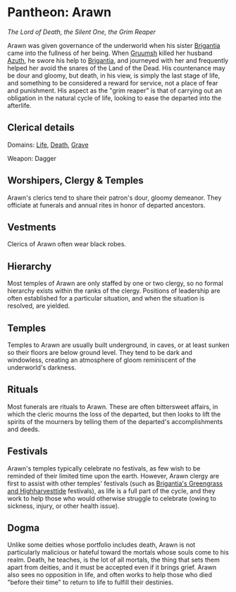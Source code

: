 # Pantheon: Arawn
*The Lord of Death, the Silent One, the Grim Reaper*

Arawn was given governance of the underworld when his sister [Brigantia](Brigantia.md) came into the fullness of her being. When [Gruumsh](Gruumsh.md) killed her husband [Azuth](Azuth.md), he swore his help to [Brigantia](Brigantia.md), and journeyed with her and frequently helped her avoid the snares of the Land of the Dead. His countenance may be dour and gloomy, but death, in his view, is simply the last stage of life, and something to be considered a reward for service, not a place of fear and punishment. His aspect as the "grim reaper" is that of carrying out an obligation in the natural cycle of life, looking to ease the departed into the afterlife.

## Clerical details
Domains: [Life](../../Classes/Cleric/Life.md), [Death](../../Classes/Cleric/Death.md), [Grave](../../Classes/Cleric/Grave.md)

Weapon: Dagger

## Worshipers, Clergy & Temples
Arawn's clerics tend to share their patron's dour, gloomy demeanor. They officiate at funerals and annual rites in honor of departed ancestors. 

## Vestments
Clerics of Arawn often wear black robes.

## Hierarchy
Most temples of Arawn are only staffed by one or two clergy, so no formal hierarchy exists within the ranks of the clergy. Positions of leadership are often established for a particular situation, and when the situation is resolved, are yielded.

## Temples
Temples to Arawn are usually built underground, in caves, or at least sunken so their floors are below ground level. They tend to be dark and windowless, creating an atmosphere of gloom reminiscent of the underworld's darkness.

## Rituals
Most funerals are rituals to Arawn. These are often bittersweet affairs, in which the cleric mourns the loss of the departed, but then looks to lift the spirits of the mourners by telling them of the departed's accomplishments and deeds.

## Festivals
Arawn's temples typically celebrate no festivals, as few wish to be reminded of their limited time upon the earth. However, Arawn clergy are first to assist with other temples' festivals (such as [Brigantia's Greengrass and Highharvesttide](Brigantia.md#festivals) festivals), as life is a full part of the cycle, and they work to help those who would otherwise struggle to celebrate (owing to sickness, injury, or other health issue).

## Dogma
Unlike some deities whose portfolio includes death, Arawn is not particularly malicious or hateful toward the mortals whose souls come to his realm. Death, he teaches, is the lot of all mortals, the thing that sets them apart from deities, and it must be accepted even if it brings grief. Arawn also sees no opposition in life, and often works to help those who died "before their time" to return to life to fulfill their destinies.

